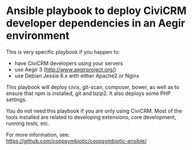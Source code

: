 Ansible playbook to deploy CiviCRM developer dependencies in an Aegir environment
=================================================================================

This is very specific playbook if you happen to:

* have CiviCRM developers using your servers
* use Aegir 3 (http://www.aegirproject.org/)
* use Debian Jessie 8.x with either Apache2 or Nginx

This playbook will deploy civix, git-scan, composer, bower, as well as to ensure
that npm is installed, git and bzip2. It also deploys some PHP settings.

You do not need this playbook if you are only using CiviCRM. Most of the tools
installed are related to developing extensions, core development, running tests,
etc.

For more information, see:  
https://github.com/coopsymbiotic/coopsymbiotic-ansible/
